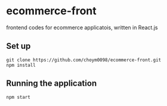 # ecommerce-front
frontend codes for ecommerce applicatois, written in React.js

## Set up
```
git clone https://github.com/choym0098/ecommerce-front.git
npm install
```

## Running the application
```
npm start
```
